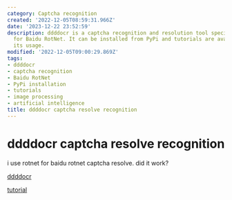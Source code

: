 ```yaml
---
category: Captcha recognition
created: '2022-12-05T08:59:31.966Z'
date: '2023-12-22 23:52:59'
description: ddddocr is a captcha recognition and resolution tool specifically designed
  for Baidu RotNet. It can be installed from PyPi and tutorials are available to guide
  its usage.
modified: '2022-12-05T09:00:29.869Z'
tags:
- ddddocr
- captcha recognition
- Baidu RotNet
- PyPi installation
- tutorials
- image processing
- artificial intelligence
title: ddddocr captcha resolve recognition
---
```


# ddddocr captcha resolve recognition

i use rotnet for baidu rotnet captcha resolve. did it work?

[ddddocr](https://pypi.org/project/ddddocr/)

[tutorial](https://blog.csdn.net/jiahuiandxuehui/article/details/119089944)
